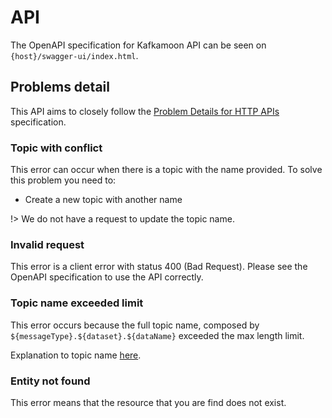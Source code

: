 # API

The OpenAPI specification for Kafkamoon API can be seen on `{host}/swagger-ui/index.html`.

## Problems detail

This API aims to closely follow the [Problem Details for HTTP APIs](https://www.rfc-editor.org/rfc/rfc7807)
specification.

### Topic with conflict

This error can occur when there is a topic with the name provided. To solve this problem you need to:

- Create a new topic with another name

!> We do not have a request to update the topic name.

### Invalid request

This error is a client error with status 400 (Bad Request). Please see the OpenAPI specification to use the API
correctly.

### Topic name exceeded limit

This error occurs because the full topic name, composed by `${messageType}.${dataset}.${dataName}` exceeded the max
length limit.

Explanation to topic name [here](explanation/?id=topic-name).

### Entity not found

This error means that the resource that you are find does not exist.
